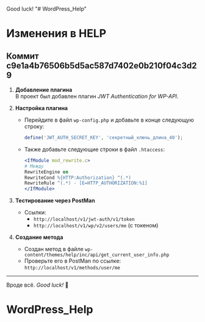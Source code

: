 
Good luck!
"# WordPress_Help"  

# Изменения в HELP

## Коммит c9e1a4b76506b5d5ac587d7402e0b210f04c3d29
1. **Добавление плагина**  
   В проект был добавлен плагин *JWT Authentication for WP-API*.

2. **Настройка плагина**  
   - Перейдите в файл `wp-config.php` и добавьте в конце следующую строку:  
     ```php
     define('JWT_AUTH_SECRET_KEY', 'секретный_ключь_длина_40');
     ```

   - Также добавьте следующие строки в файл `.htaccess`:  
     ```apache
     <IfModule mod_rewrite.c>
     # Между
     RewriteEngine on
     RewriteCond %{HTTP:Authorization} ^(.*)
     RewriteRule ^(.*) - [E=HTTP_AUTHORIZATION:%1]
     </IfModule>
     ```

3. **Тестирование через PostMan**  
   - Ссылки:  
     - `http://localhost/v1/jwt-auth/v1/token`  
     - `http://localhost/v1/wp/v2/users/me` (с токеном)

4. **Создание метода**  
   - Создан метод в файле `wp-content/themes/help/inc/api/get_current_user_info.php`  
   - Проверьте его в PostMan по ссылке:  
     `http://localhost/v1/methods/user/me`

---
Вроде всё. *Good luck!* 🚀  
# WordPress_Help

    
